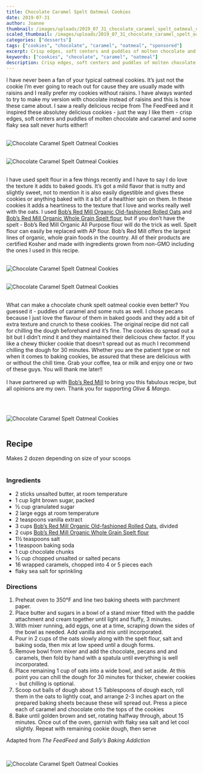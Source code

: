```yaml
---
title: Chocolate Caramel Spelt Oatmeal Cookies
date: 2019-07-31
author: Joanne
thumbnail: /images/uploads/2019_07_31_chocolate_caramel_spelt_oatmeal_cookies_1.jpg
scaled_thumbnail: /images/uploads/2019_07_31_chocolate_caramel_spelt_oatmeal_cookies_0.jpg
categories: ["desserts"]
tags: ["cookies", "chocolate", "caramel", "oatmeal", "sponsored"]
excerpt: Crisp edges, soft centers and puddles of molten chocolate and caramel
keywords: ["cookies", "chocolate", "caramel", "oatmeal"]
description: Crisp edges, soft centers and puddles of molten chocolate and caramel
---
```


I have never been a fan of your typical oatmeal cookies. It’s just not the cookie I’m ever going to reach out for cause they are usually made with raisins and I really prefer my cookies without raisins. I have always wanted to try to make my version with chocolate instead of raisins and this is how these came about. I saw a really delicious recipe from The FeedFeed and it inspired these absolutey delicious cookies  - just the way I like them - crisp edges, soft centers and puddles of molten chocolate and caramel and some flaky sea salt never hurts either!! 
</br>
</br>

![Chocolate Caramel Spelt Oatmeal Cookies](/images/uploads/2019_07_31_chocolate_caramel_spelt_oatmeal_cookies_2.jpg)
</br>
</br>

![Chocolate Caramel Spelt Oatmeal Cookies](/images/uploads/2019_07_31_chocolate_caramel_spelt_oatmeal_cookies_3.jpg)
</br>
</br>

I have used spelt flour in a few things recently and I have to say I do love the texture it adds to baked goods. It’s got a mild flavor that is nutty and slightly sweet, not to mention it is also easily digestible and gives these cookies or anything baked with it a bit of a healthier spin on them.  In these cookies it adds a heartiness to the texture that I love and works really well with the oats. I used <span class="highlight"><a rel="nofollow" href="https://www.bobsredmill.com/organic-regular-rolled-oats.html">Bob’s Red Mill Organic Old-fashioned Rolled Oats</a></span> and <span class="highlight"><a rel="nofollow" href="https://www.bobsredmill.com/organic-spelt-flour.html">Bob’s Red Mill Organic Whole Grain Spelt flour</a></span>, but if you don’t have the spelt - Bob’s Red Mill Organic All Purpose flour will do the trick as well. Spelt flour can easily be replaced with AP flour. Bob’s Red Mill offers the largest lines of organic, whole grain foods in the country. All of their products are certified Kosher and made with ingredients grown from non-GMO including the ones I used in this recipe. 
</br>
</br>

![Chocolate Caramel Spelt Oatmeal Cookies](/images/uploads/2019_07_31_chocolate_caramel_spelt_oatmeal_cookies_4.jpg)
</br>
</br>

![Chocolate Caramel Spelt Oatmeal Cookies](/images/uploads/2019_07_31_chocolate_caramel_spelt_oatmeal_cookies_5.jpg)
</br>
</br>

What can make a chocolate chunk spelt oatmeal cookie even better?  You guessed it - puddles of caramel and some nuts as well. I chose pecans because I just love the flavour of them in baked goods and they add a bit of extra texture and crunch to these cookies. The original recipe did not call for chilling the dough beforehand and it’s fine. The cookies do spread out a bit but I didn’t mind it and they maintained their delicious chew factor. If you like a chewy thicker cookie that doesn’t spread out as much I recommend chilling the dough for 30 minutes. Whether you are the patient type or not when it comes to baking cookies, be assured that these are delicious with or without the chill time. Grab your coffee, tea or milk and enjoy one or two of these guys. You will thank me later!!
</br>
</br>
I have partnered up with <span class="highlight"><a rel="nofollow" href="https://www.bobsredmill.com/?utm_source=TheOliveAndMango&utm_medium=influencer&utm_campaign=bobsredmill">Bob’s Red Mill</a></span> to bring you this fabulous recipe, but all opinions are my own. Thank you for supporting _Olive & Mango_.

</br>
</br>

![Chocolate Caramel Spelt Oatmeal Cookies](/images/uploads/2019_07_31_chocolate_caramel_spelt_oatmeal_cookies_6.jpg)
</br>
</br>


## Recipe
Makes 2 dozen depending on size of your scoops 
</br>
</br>

### Ingredients

* <span itemprop="ingredients">2 sticks unsalted butter, at room temperature</span>
* <span itemprop="ingredients">1 cup light brown sugar, packed</span>
* <span itemprop="ingredients">&frac12; cup granulated sugar</span>
* <span itemprop="ingredients">2 large eggs at room temperature</span>
* <span itemprop="ingredients">2 teaspoons vanilla extract</span>
* <span itemprop="ingredients">3 cups <span class="highlight"><a rel="nofollow" href="https://www.bobsredmill.com/organic-regular-rolled-oats.html">Bob’s Red Mill Organic Old-fashioned Rolled Oats</a></span>, divided</span>
* <span itemprop="ingredients">2 cups <span class="highlight"><a rel="nofollow" href="https://www.bobsredmill.com/organic-spelt-flour.html">Bob’s Red Mill Organic Whole Grain Spelt flour</a></span></span>
* <span itemprop="ingredients">1&frac12; teaspoons salt</span>
* <span itemprop="ingredients">1 teaspoon baking soda</span>
* <span itemprop="ingredients">1 cup chocolate chunks</span>
* <span itemprop="ingredients">&frac12; cup chopped unsalted or salted pecans</span>
* <span itemprop="ingredients">16 wrapped caramels, chopped into 4 or 5 pieces each</span>
* <span itemprop="ingredients">flaky sea salt for sprinkling</span>

### Directions

1. Preheat oven to 350°F and line two baking sheets with parchment paper. 
2. Place butter and sugars in a bowl of a stand mixer fitted with the paddle attachment and cream together until light and fluffy, 3 minutes.
3. With mixer running, add eggs, one at a time, scraping down the sides of the bowl as needed. Add vanilla and mix until incorporated. 
4. Pour in 2 cups of the oats slowly along with the spelt flour, salt and baking soda, then mix at low speed until a dough forms. 
5. Remove bowl from mixer and add the chocolate, pecans and and caramels, then fold by hand with a spatula until everything is well incorporated.
6. Place remaining 1 cup of oats into a wide bowl, and set aside. At this point you can chill the dough for 30 minutes for thicker, chewier cookies - but chilling is optional. 
7. Scoop out balls of dough about 1.5 Tablespoons of dough each, roll them in the oats to lightly coat, and arrange 2-3 inches apart on the prepared baking sheets because these will spread out. Press a piece each of caramel and chocolate onto the tops of the cookies
8. Bake until golden brown and set, rotating halfway through, about 15 minutes. Once out of the oven, garnish with flaky sea salt and let cool slightly. Repeat with remaining cookie dough, then serve

Adapted from _The FeedFeed_ and _Sally’s Baking Addiction_

</br>

![Chocolate Caramel Spelt Oatmeal Cookies](/images/uploads/2019_07_31_chocolate_caramel_spelt_oatmeal_cookies_7.jpg)
